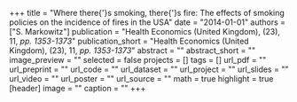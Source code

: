 +++
title = "Where there{'}s smoking, there{'}s fire: The effects of smoking policies on the incidence of fires in the USA"
date = "2014-01-01"
authors = ["S. Markowitz"]
publication = "Health Economics (United Kingdom), (23), 11, _pp. 1353-1373_"
publication_short = "Health Economics (United Kingdom), (23), 11, _pp. 1353-1373_"
abstract = ""
abstract_short = ""
image_preview = ""
selected = false
projects = []
tags = []
url_pdf = ""
url_preprint = ""
url_code = ""
url_dataset = ""
url_project = ""
url_slides = ""
url_video = ""
url_poster = ""
url_source = ""
math = true
highlight = true
[header]
image = ""
caption = ""
+++
